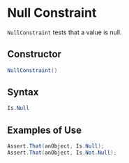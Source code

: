 # Null Constraint

`NullConstraint` tests that a value is null.

## Constructor

```csharp
NullConstraint()
```

## Syntax

```csharp
Is.Null
```

## Examples of Use

```csharp
Assert.That(anObject, Is.Null);
Assert.That(anObject, Is.Not.Null);
```
